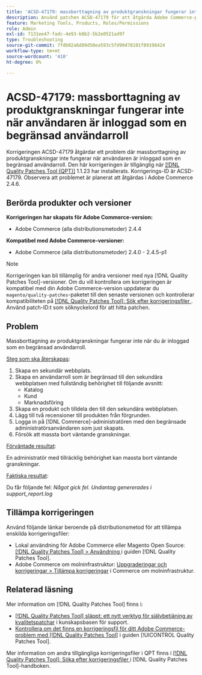 ```yaml
---
title: 'ACSD-47179: massborttagning av produktgranskningar fungerar inte när användaren är inloggad med en begränsad användarroll'
description: Använd patchen ACSD-47179 för att åtgärda Adobe Commerce-problemet där massborttagning av produktrecensioner inte fungerar när användaren är inloggad som en begränsad användarroll.
feature: Marketing Tools, Products, Roles/Permissions
role: Admin
exl-id: 7131ee47-fadc-4e93-b8b2-5b2e0521ad97
type: Troubleshooting
source-git-commit: 7fdb02a6d89d50ea593c5fd99d78101f89198424
workflow-type: tm+mt
source-wordcount: '410'
ht-degree: 0%

---
```


# ACSD-47179: massborttagning av produktgranskningar fungerar inte när användaren är inloggad som en begränsad användarroll

Korrigeringen ACSD-47179 åtgärdar ett problem där massborttagning av produktgranskningar inte fungerar när användaren är inloggad som en begränsad användarroll. Den här korrigeringen är tillgänglig när [[!DNL Quality Patches Tool (QPT)]](https://experienceleague.adobe.com/sv/docs/commerce-operations/tools/quality-patches-tool/quality-patches-tool-to-self-serve-quality-patches) 1.1.23 har installerats. Korrigerings-ID är ACSD-47179. Observera att problemet är planerat att åtgärdas i Adobe Commerce 2.4.6.

## Berörda produkter och versioner

**Korrigeringen har skapats för Adobe Commerce-version:**

* Adobe Commerce (alla distributionsmetoder) 2.4.4

**Kompatibel med Adobe Commerce-versioner:**

* Adobe Commerce (alla distributionsmetoder) 2.4.0 - 2.4.5-p1

>[!NOTE]
>
>Korrigeringen kan bli tillämplig för andra versioner med nya [!DNL Quality Patches Tool]-versioner. Om du vill kontrollera om korrigeringen är kompatibel med din Adobe Commerce-version uppdaterar du `magento/quality-patches`-paketet till den senaste versionen och kontrollerar kompatibiliteten på [[!DNL Quality Patches Tool]: Sök efter korrigeringsfiler ](https://experienceleague.adobe.com/tools/commerce-quality-patches/index.html?lang=sv-SE). Använd patch-ID:t som söknyckelord för att hitta patchen.

## Problem

Massborttagning av produktgranskningar fungerar inte när du är inloggad som en begränsad användarroll.

<u>Steg som ska återskapas</u>:

1. Skapa en sekundär webbplats.
1. Skapa en användarroll som är begränsad till den sekundära webbplatsen med fullständig behörighet till följande avsnitt:
   * Katalog
   * Kund
   * Marknadsföring
1. Skapa en produkt och tilldela den till den sekundära webbplatsen.
1. Lägg till två recensioner till produkten från förgrunden.
1. Logga in på [!DNL Commerce]-administratören med den begränsade administratörsanvändaren som just skapats.
1. Försök att massta bort väntande granskningar.

<u>Förväntade resultat</u>:

En administratör med tillräcklig behörighet kan massta bort väntande granskningar.

<u>Faktiska resultat</u>:

Du får följande fel: _Något gick fel. Undantag genererades i support_report.log_

## Tillämpa korrigeringen

Använd följande länkar beroende på distributionsmetod för att tillämpa enskilda korrigeringsfiler:

* Lokal användning för Adobe Commerce eller Magento Open Source: [[!DNL Quality Patches Tool] > Användning ](/help/tools/quality-patches-tool/usage.md) i guiden [!DNL Quality Patches Tool].
* Adobe Commerce om molninfrastruktur: [Uppgraderingar och korrigeringar > Tillämpa korrigeringar](https://experienceleague.adobe.com/docs/commerce-cloud-service/user-guide/develop/upgrade/apply-patches.html?lang=sv-SE) i Commerce om molninfrastruktur.

## Relaterad läsning

Mer information om [!DNL Quality Patches Tool] finns i:

* [[!DNL Quality Patches Tool] släppt: ett nytt verktyg för självbetjäning av kvalitetspatchar](https://experienceleague.adobe.com/sv/docs/commerce-operations/tools/quality-patches-tool/quality-patches-tool-to-self-serve-quality-patches) i kunskapsbasen för support.
* [Kontrollera om det finns en korrigeringsfil för ditt Adobe Commerce-problem med  [!DNL Quality Patches Tool]](/help/tools/quality-patches-tool/patches-available-in-qpt/check-patch-for-magento-issue-with-magento-quality-patches.md) i guiden [!UICONTROL Quality Patches Tool].


Mer information om andra tillgängliga korrigeringsfiler i QPT finns i [[!DNL Quality Patches Tool]: Söka efter korrigeringsfiler ](https://experienceleague.adobe.com/tools/commerce-quality-patches/index.html?lang=sv-SE) i [!DNL Quality Patches Tool]-handboken.
